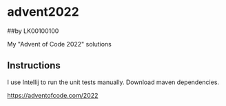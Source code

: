 # advent2022
##by LK00100100

My "Advent of Code 2022" solutions

## Instructions

I use Intellij to run the unit tests manually.
Download maven dependencies.


https://adventofcode.com/2022
